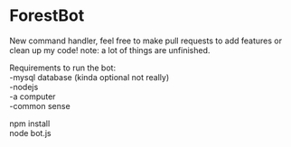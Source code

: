 # ForestBot
New command handler, feel free to make pull requests to add features or clean up my code!
note: a lot of things are unfinished.

Requirements to run the bot: <br>
  -mysql database (kinda optional not really) <br>
  -nodejs <br>
  -a computer <br>
  -common sense <br>
  
  npm install <br>
  node bot.js
